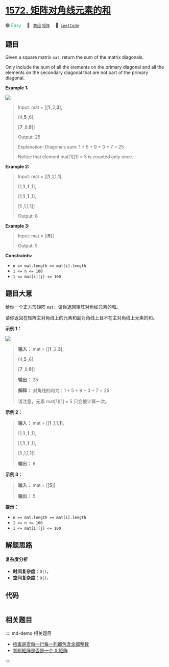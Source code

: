 # [1572. 矩阵对角线元素的和](https://leetcode.com/problems/matrix-diagonal-sum)

🟢 <font color=#15bd66>Easy</font>&emsp; 🔖&ensp; [`数组`](/leetcode/outline/tag/array.md) [`矩阵`](/leetcode/outline/tag/matrix.md)&emsp; 🔗&ensp;[`LeetCode`](https://leetcode.com/problems/matrix-diagonal-sum)


## 题目

Given a square matrix `mat`, return the sum of the matrix diagonals.

Only include the sum of all the elements on the primary diagonal and all the
elements on the secondary diagonal that are not part of the primary diagonal.



**Example 1:**

![](https://assets.leetcode.com/uploads/2020/08/14/sample_1911.png)

> Input: mat = [[**1** ,2,**3**],
> 
> > 
> > 
> > 
>   [4,**5** ,6],
> 
> > 
> > 
> > 
>   [**7** ,8,**9**]]
> 
> Output: 25
> 
> Explanation: Diagonals sum: 1 + 5 + 9 + 3 + 7 = 25
> 
> Notice that element mat[1][1] = 5 is counted only once.

**Example 2:**

> Input: mat = [[**1** ,1,1,**1**],
> 
> > 
> > 
> > 
>   [1,**1** ,**1** ,1],
> 
> > 
> > 
> > 
>   [1,**1** ,**1** ,1],
> 
> > 
> > 
> > 
>   [**1** ,1,1,**1**]]
> 
> Output: 8

**Example 3:**

> Input: mat = [[**5**]]
> 
> Output: 5

**Constraints:**

  * `n == mat.length == mat[i].length`
  * `1 <= n <= 100`
  * `1 <= mat[i][j] <= 100`


## 题目大意

给你一个正方形矩阵 `mat`，请你返回矩阵对角线元素的和。

请你返回在矩阵主对角线上的元素和副对角线上且不在主对角线上元素的和。



**示例   1：**

![](https://assets.leetcode.com/uploads/2020/08/14/sample_1911.png)

> 
> 
> 
> 
> 
> **输入：** mat = [[**1** ,2,**3**],
> 
> > 
> > 
> > 
> [4,**5** ,6],
> 
> > 
> > 
> > 
> [**7** ,8,**9**]]
> 
> **输出：** 25
> 
> **解释：** 对角线的和为：1 + 5 + 9 + 3 + 7 = 25
> 
> 请注意，元素 mat[1][1] = 5 只会被计算一次。
> 
> 

**示例   2：**

> 
> 
> 
> 
> 
> **输入：** mat = [[**1** ,1,1,**1**],
> 
> > 
> > 
> > 
> [1,**1** ,**1** ,1],
> 
> > 
> > 
> > 
> [1,**1** ,**1** ,1],
> 
> > 
> > 
> > 
> [**1** ,1,1,**1**]]
> 
> **输出：** 8
> 
> 

**示例 3：**

> 
> 
> 
> 
> 
> **输入：** mat = [[**5**]]
> 
> **输出：** 5
> 
> 



**提示：**

  * `n == mat.length == mat[i].length`
  * `1 <= n <= 100`
  * `1 <= mat[i][j] <= 100`


## 解题思路

#### 复杂度分析

- **时间复杂度**：`O()`，
- **空间复杂度**：`O()`，

## 代码

```javascript

```

## 相关题目

:::: md-demo 相关题目
- [检查是否每一行每一列都包含全部整数](https://leetcode.com/problems/check-if-every-row-and-column-contains-all-numbers)
- [判断矩阵是否是一个 X 矩阵](https://leetcode.com/problems/check-if-matrix-is-x-matrix)

::::

